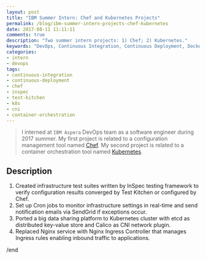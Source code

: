 ```yaml
---
layout: post
title: "IBM Summer Intern: Chef and Kubernetes Projects"
permalink: /blog/ibm-summer-intern-projects-chef-kubernetes
date: 2017-08-11 11:11:11
comments: true
description: "Two summer intern projects: 1) Chef; 2) Kubernetes."
keywords: "DevOps, Continuous Integration, Continuous Deployment, Docker, Vagrant, Chef, Inspec, Test Kitchen, Kubernetes, Minikube, Ingress, Nginx, etcd, CNI, Calico, SaaS"
categories:
- intern
- devops
tags:
- continuous-integration
- continuous-deployment
- chef
- inspec
- test-kitchen
- k8s
- cni
- container-orchestration
---
```


> I interned at `IBM Aspera` DevOps team as a software engineer during 2017 summer. My first project is related to a configuration management tool named [Chef](https://www.chef.io/chef/). My second project is related to a container orchestration tool named [Kubernetes](https://kubernetes.io).

## Description

1. Created infrastructure test suites written by InSpec testing framework to verify configuration results converged by Test Kitchen or
configured by Chef.
2. Set up Cron jobs to monitor infrastructure settings in real-time and send notification emails via SendGrid if exceptions occur.
3. Ported a big data sharing platform to Kubernetes cluster with etcd as distributed key-value store and Calico as CNI network plugin.
4. Replaced Nginx service with Nginx Ingress Controller that manages Ingress rules enabling inbound traffic to applications.


/end
